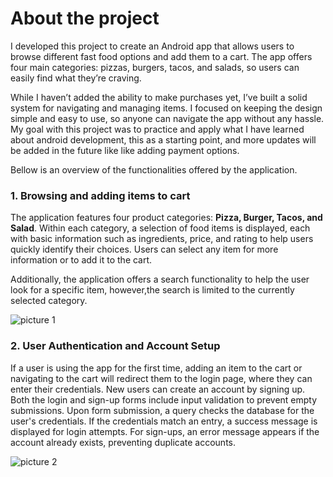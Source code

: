 # About the project

I developed this project to create an Android app that allows users to browse different fast food options and add them to a cart. The app offers four main categories: pizzas, burgers, tacos, and salads, so users can easily find what they’re craving.

While I haven’t added the ability to make purchases yet, I’ve built a solid system for navigating and managing items. I focused on keeping the design simple and easy to use, so anyone can navigate the app without any hassle.
My goal with this project was to practice and apply what I have learned about android development, this as a starting point, and more updates will be added in the future like like adding payment options.

Bellow is an overview of the functionalities offered by the application.

### 1. Browsing and adding items to cart

The application features four product categories: **Pizza, Burger, Tacos, and Salad**. Within each category, a selection of food items is displayed, each with basic information such as ingredients, price, and rating to help users quickly identify their choices. Users can select any item for more information or to add it to the cart.

Additionally, the application offers a  search functionality to help the user look for a specific item, however,the search is limited to the currently selected category.

![picture 1](https://github.com/user-attachments/assets/151c77f0-e5d5-44b4-9a44-620ec6a0fb60)


### 2. User Authentication and Account Setup
If a user is using the app for the first time, adding an item to the cart or navigating to the cart will redirect them to the login page, where they can enter their credentials. New users can create an account by signing up. Both the login and sign-up forms include input validation to prevent empty submissions. Upon form submission, a query checks the database for the user's credentials. If the credentials match an entry, a success message is displayed for login attempts. For sign-ups, an error message appears if the account already exists, preventing duplicate accounts.

![picture 2](https://github.com/user-attachments/assets/216651fd-bf0b-4bb0-a040-82ed9c1b59e4)
